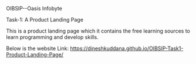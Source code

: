 OIBSIP--Oasis Infobyte

Task-1: A Product Landing Page

This is a product landing page which it contains the free learning sources to learn programming and develop skills.

Below is the website Link: https://dineshkuddana.github.io/OIBSIP-Task1-Product-Landing-Page/

